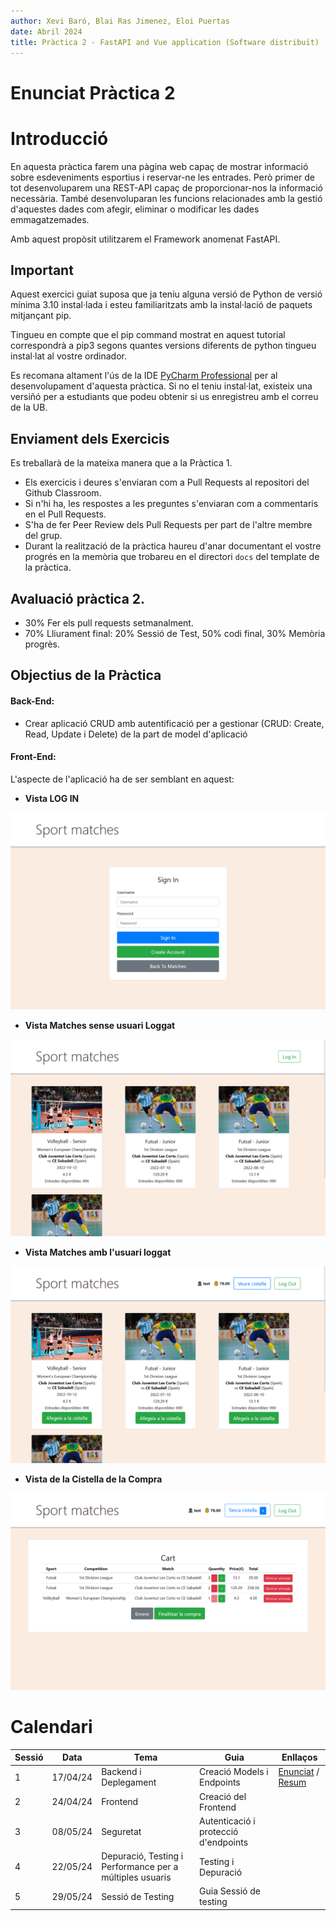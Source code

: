 ```yaml
---
author: Xevi Baró, Blai Ras Jimenez, Eloi Puertas
date: Abril 2024
title: Pràctica 2 - FastAPI and Vue application (Software distribuït)
---
```


# Enunciat Pràctica 2

Introducció
============

En aquesta pràctica farem una pàgina web capaç de mostrar 
informació sobre esdeveniments esportius i reservar-ne les entrades.
Però primer de tot desenvoluparem una REST-API capaç de proporcionar-nos la informació necessària. També desenvoluparan les funcions relacionades amb la gestió d'aquestes dades com
afegir, eliminar o modificar les dades emmagatzemades.

Amb aquest propòsit utilitzarem el Framework anomenat FastAPI.

Important
---------

Aquest exercici guiat suposa que ja teniu alguna versió de Python de versió mínima 3.10
instal·lada i esteu familiaritzats amb la instal·lació de paquets mitjançant pip.

Tingueu en compte que el pip command mostrat en aquest tutorial correspondrà a pip3 
segons quantes versions diferents de python tingueu
instal·lat al vostre ordinador.

Es recomana altament l'ús de la IDE [PyCharm Professional](https://www.jetbrains.com/pycharm/) per al desenvolupament d'aquesta pràctica. Si no el teniu instal·lat, existeix una versiñó per a estudiants que podeu obtenir si us enregistreu amb el correu de la UB. 

Enviament dels Exercicis
------------------------
Es treballarà de la mateixa manera que a la Pràctica 1. 

- Els exercicis i deures s'enviaran com a Pull Requests al repositori del Github Classroom. 
- Si n'hi ha, les respostes a les preguntes 
s'enviaran com a commentaris en el Pull Requests. 
- S'ha de fer Peer Review dels Pull Requests per part de l'altre membre del grup.
- Durant la realització de la pràctica haureu d'anar documentant el vostre progrés en la memòria que trobareu en el directori `docs` del template de la pràctica.  

Avaluació pràctica 2.
---------------------------
- 30% Fer els pull requests setmanalment.
- 70% Lliurament final: 20% Sessió de Test, 50% codi final, 30% Memòria progrès.


Objectius de la Pràctica
-------------------

#### Back-End: 
* Crear aplicació CRUD amb autentificació per a gestionar (CRUD: Create, Read, Update i Delete) de la part de model d'aplicació 

#### Front-End: 
L'aspecte de l'aplicació ha de ser semblant en aquest:

- **Vista LOG IN**

![image](figures/sessio-3_final-signin.png)

- **Vista Matches sense usuari Loggat**

![image](figures/sessio-3_final-matches.png)

- **Vista Matches amb l'usuari loggat**

![image](figures/sessio-3_final-matches-user.png)

- **Vista de la Cistella de la Compra**

![image](figures/sessio-3_final-shopping-cart.png)


Calendari
==========


|  Sessió  |  Data | Tema  |  Guia | Enllaços |
|---|---|---|---|----------|
|  1 | 17/04/24 |  Backend i Deplegament| Creació Models i Endpoints | [Enunciat](./Sessio_1.md) / [Resum](./slides/SD2024_P2_Sessio1.pdf)
|  2 | 24/04/24 | Frontend  | Creació del Frontend  | 
|  3 | 08/05/24  | Seguretat |  Autenticació i protecció d'endpoints| 
|  4 | 22/05/24  |  Depuració, Testing i Performance per a múltiples usuaris | Testing i Depuració   | 
| 5  | 29/05/24  | Sessió de Testing | Guia Sessió de testing |

